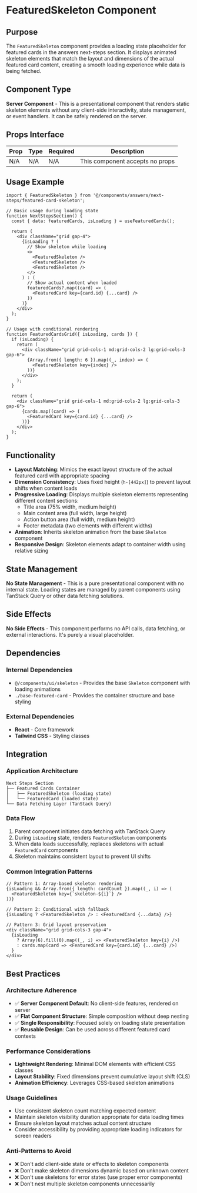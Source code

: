 # FeaturedSkeleton Component

## Purpose

The `FeaturedSkeleton` component provides a loading state placeholder for featured cards in the answers next-steps section. It displays animated skeleton elements that match the layout and dimensions of the actual featured card content, creating a smooth loading experience while data is being fetched.

## Component Type

**Server Component** - This is a presentational component that renders static skeleton elements without any client-side interactivity, state management, or event handlers. It can be safely rendered on the server.

## Props Interface

| Prop | Type | Required | Description |
|------|------|----------|-------------|
| N/A | N/A | N/A | This component accepts no props |

## Usage Example

```tsx
import { FeaturedSkeleton } from '@/components/answers/next-steps/featured-card-skeleton';

// Basic usage during loading state
function NextStepsSection() {
  const { data: featuredCards, isLoading } = useFeaturedCards();

  return (
    <div className="grid gap-4">
      {isLoading ? (
        // Show skeleton while loading
        <>
          <FeaturedSkeleton />
          <FeaturedSkeleton />
          <FeaturedSkeleton />
        </>
      ) : (
        // Show actual content when loaded
        featuredCards?.map((card) => (
          <FeaturedCard key={card.id} {...card} />
        ))
      )}
    </div>
  );
}

// Usage with conditional rendering
function FeaturedCardsGrid({ isLoading, cards }) {
  if (isLoading) {
    return (
      <div className="grid grid-cols-1 md:grid-cols-2 lg:grid-cols-3 gap-6">
        {Array.from({ length: 6 }).map((_, index) => (
          <FeaturedSkeleton key={index} />
        ))}
      </div>
    );
  }

  return (
    <div className="grid grid-cols-1 md:grid-cols-2 lg:grid-cols-3 gap-6">
      {cards.map((card) => (
        <FeaturedCard key={card.id} {...card} />
      ))}
    </div>
  );
}
```

## Functionality

- **Layout Matching**: Mimics the exact layout structure of the actual featured card with appropriate spacing
- **Dimension Consistency**: Uses fixed height (`h-[442px]`) to prevent layout shifts when content loads
- **Progressive Loading**: Displays multiple skeleton elements representing different content sections:
  - Title area (75% width, medium height)
  - Main content area (full width, large height)
  - Action button area (full width, medium height)
  - Footer metadata (two elements with different widths)
- **Animation**: Inherits skeleton animation from the base `Skeleton` component
- **Responsive Design**: Skeleton elements adapt to container width using relative sizing

## State Management

**No State Management** - This is a pure presentational component with no internal state. Loading states are managed by parent components using TanStack Query or other data fetching solutions.

## Side Effects

**No Side Effects** - This component performs no API calls, data fetching, or external interactions. It's purely a visual placeholder.

## Dependencies

### Internal Dependencies
- `@/components/ui/skeleton` - Provides the base `Skeleton` component with loading animations
- `./base-featured-card` - Provides the container structure and base styling

### External Dependencies
- **React** - Core framework
- **Tailwind CSS** - Styling classes

## Integration

### Application Architecture
```
Next Steps Section
├── Featured Cards Container
│   ├── FeaturedSkeleton (loading state)
│   └── FeaturedCard (loaded state)
└── Data Fetching Layer (TanStack Query)
```

### Data Flow
1. Parent component initiates data fetching with TanStack Query
2. During `isLoading` state, renders `FeaturedSkeleton` components
3. When data loads successfully, replaces skeletons with actual `FeaturedCard` components
4. Skeleton maintains consistent layout to prevent UI shifts

### Common Integration Patterns
```tsx
// Pattern 1: Array-based skeleton rendering
{isLoading && Array.from({ length: cardCount }).map((_, i) => (
  <FeaturedSkeleton key={`skeleton-${i}`} />
))}

// Pattern 2: Conditional with fallback
{isLoading ? <FeaturedSkeleton /> : <FeaturedCard {...data} />}

// Pattern 3: Grid layout preservation
<div className="grid grid-cols-3 gap-4">
  {isLoading 
    ? Array(6).fill(0).map((_, i) => <FeaturedSkeleton key={i} />)
    : cards.map(card => <FeaturedCard key={card.id} {...card} />)
  }
</div>
```

## Best Practices

### Architecture Adherence
- ✅ **Server Component Default**: No client-side features, rendered on server
- ✅ **Flat Component Structure**: Simple composition without deep nesting
- ✅ **Single Responsibility**: Focused solely on loading state presentation
- ✅ **Reusable Design**: Can be used across different featured card contexts

### Performance Considerations
- **Lightweight Rendering**: Minimal DOM elements with efficient CSS classes
- **Layout Stability**: Fixed dimensions prevent cumulative layout shift (CLS)
- **Animation Efficiency**: Leverages CSS-based skeleton animations

### Usage Guidelines
- Use consistent skeleton count matching expected content
- Maintain skeleton visibility duration appropriate for data loading times
- Ensure skeleton layout matches actual content structure
- Consider accessibility by providing appropriate loading indicators for screen readers

### Anti-Patterns to Avoid
- ❌ Don't add client-side state or effects to skeleton components
- ❌ Don't make skeleton dimensions dynamic based on unknown content
- ❌ Don't use skeletons for error states (use proper error components)
- ❌ Don't nest multiple skeleton components unnecessarily